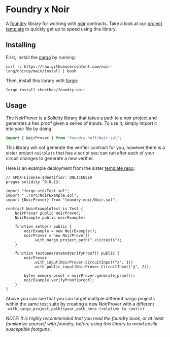 # Foundry x Noir

A [foundry](https://github.com/foundry-rs/foundry) library for working with [noir](https://github.com/noir-lang/noir) contracts. Take a look at our [project template](https://github.com/cheethas/noirplate) to quickly get up to speed using this library.

## Installing

First, install the [nargo](https://github.com/noir-lang/noir) by running:

```
curl -L https://raw.githubusercontent.com/noir-lang/noirup/main/install | bash
```

Then, install this library with [forge](https://github.com/foundry-rs/foundry):

```
forge install cheethas/foundry-noir
```

## Usage

The NoirProver is a Solidity library that takes a path to a noir project and generates a hex proof given a series of inputs. To use it, simply import it into your file by doing:

```js
import { NoirProver } from "foundry-huff/Noir.sol";
```

This library will not generate the verifier contract for you, however there is a sister project `noirplate` that has a script you can run after each of your circuit changes to generate a new verifier.

Here is an example deployment from the sister [template repo](https://github.com/cheethas/noirplate):

```solidity
// SPDX-License-Identifier: UNLICENSED
pragma solidity ^0.8.13;

import "forge-std/Test.sol";
import "../src/NoirExample.sol";
import {NoirProver} from "foundry-noir/Noir.sol";

contract NoirExampleTest is Test {
    NoirProver public noirProver;
    NoirExample public noirExample;

    function setUp() public {
        noirExample = new NoirExample();
        noirProver = new NoirProver()
            .with_nargo_project_path("./circuits");
    }

    function testGenerateAndVerifyProof() public {
        noirProver
            .with_input(NoirProver.CircuitInput("x", 1))
            .with_public_input(NoirProver.CircuitInput("y", 2));

        bytes memory proof = noirProver.generate_proof();
        noirExample.verifyProof(proof);
    }
}
```

Above you can see that you can target multiple different nargo projects within the same test suite by creating a new NoirProver with a different `.with_nargo_project_path(<your_path_here (relative to root)>)`

_NOTE: It is highly recommended that you read the foundry book, or at least familiarize yourself with foundry, before using this library to avoid easily susceptible footguns._
